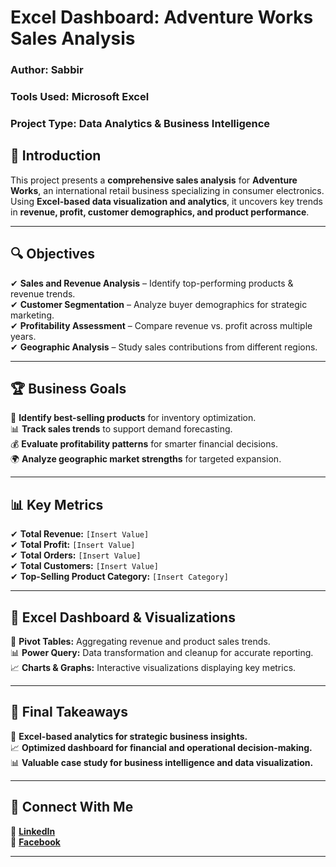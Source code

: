 # **Excel Dashboard: Adventure Works Sales Analysis**  
### **Author:** Sabbir  
### **Tools Used:** Microsoft Excel  
### **Project Type:** Data Analytics & Business Intelligence  

## **📌 Introduction**
This project presents a **comprehensive sales analysis** for **Adventure Works**, an international retail business specializing in consumer electronics. Using **Excel-based data visualization and analytics**, it uncovers key trends in **revenue, profit, customer demographics, and product performance**.

---

## **🔍 Objectives**
✔ **Sales and Revenue Analysis** – Identify top-performing products & revenue trends.  
✔ **Customer Segmentation** – Analyze buyer demographics for strategic marketing.  
✔ **Profitability Assessment** – Compare revenue vs. profit across multiple years.  
✔ **Geographic Analysis** – Study sales contributions from different regions.  

---

## **🏆 Business Goals**
🚀 **Identify best-selling products** for inventory optimization.  
📊 **Track sales trends** to support demand forecasting.  
💰 **Evaluate profitability patterns** for smarter financial decisions.  
🌍 **Analyze geographic market strengths** for targeted expansion.  

---

## **📊 Key Metrics**
✔ **Total Revenue:** `[Insert Value]`  
✔ **Total Profit:** `[Insert Value]`  
✔ **Total Orders:** `[Insert Value]`  
✔ **Total Customers:** `[Insert Value]`  
✔ **Top-Selling Product Category:** `[Insert Category]`  

---

## **📡 Excel Dashboard & Visualizations**
📌 **Pivot Tables:** Aggregating revenue and product sales trends.  
📊 **Power Query:** Data transformation and cleanup for accurate reporting.  
📈 **Charts & Graphs:** Interactive visualizations displaying key metrics.  

---

## **🚀 Final Takeaways**
📂 **Excel-based analytics for strategic business insights.**  
📈 **Optimized dashboard for financial and operational decision-making.**  
📊 **Valuable case study for business intelligence and data visualization.**  

---

## **📲 Connect With Me**
🔗 [**LinkedIn**](https://www.linkedin.com/in/sabbirjamilsuchon)  
📘 [**Facebook**](https://www.facebook.com/sabbirjamilsuchon)  

---
